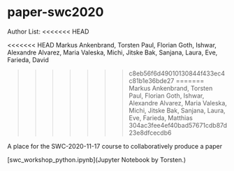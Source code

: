 # paper-swc2020

Author List:
<<<<<<< HEAD

<<<<<<< HEAD
Markus Ankenbrand, Torsten Paul, Florian Goth, Ishwar, Alexandre Alvarez, Maria Valeska, Michi, Jitske Bak, Sanjana, Laura, Eve, Farieda, David
>>>>>>> c8eb56f6d49010130844f433ec4c81b1e36bde27
=======
Markus Ankenbrand, Torsten Paul, Florian Goth, Ishwar, Alexandre Alvarez, Maria Valeska, Michi, Jitske Bak, Sanjana, Laura, Eve, Farieda, Matthias
>>>>>>> 304ac3fee4ef40bad57671cdb87d23e8dfcecdb6

A place for the SWC-2020-11-17 course to collaboratively produce a paper

[swc_workshop_python.ipynb](Jupyter Notebook by Torsten.)

